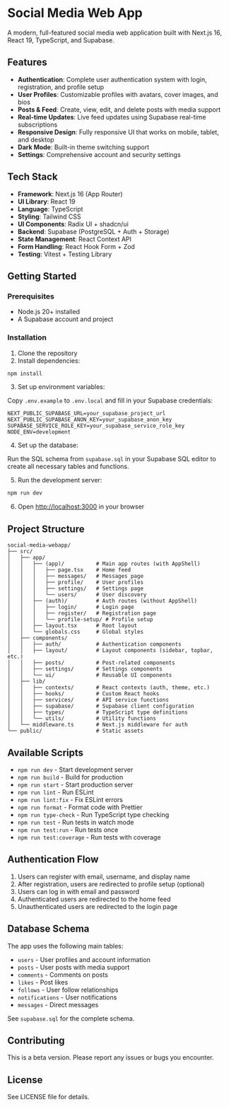 # Social Media Web App

A modern, full-featured social media web application built with Next.js 16, React 19, TypeScript, and Supabase.

## Features

- **Authentication**: Complete user authentication system with login, registration, and profile setup
- **User Profiles**: Customizable profiles with avatars, cover images, and bios
- **Posts & Feed**: Create, view, edit, and delete posts with media support
- **Real-time Updates**: Live feed updates using Supabase real-time subscriptions
- **Responsive Design**: Fully responsive UI that works on mobile, tablet, and desktop
- **Dark Mode**: Built-in theme switching support
- **Settings**: Comprehensive account and security settings

## Tech Stack

- **Framework**: Next.js 16 (App Router)
- **UI Library**: React 19
- **Language**: TypeScript
- **Styling**: Tailwind CSS
- **UI Components**: Radix UI + shadcn/ui
- **Backend**: Supabase (PostgreSQL + Auth + Storage)
- **State Management**: React Context API
- **Form Handling**: React Hook Form + Zod
- **Testing**: Vitest + Testing Library

## Getting Started

### Prerequisites

- Node.js 20+ installed
- A Supabase account and project

### Installation

1. Clone the repository
2. Install dependencies:

```bash
npm install
```

3. Set up environment variables:

Copy `.env.example` to `.env.local` and fill in your Supabase credentials:

```env
NEXT_PUBLIC_SUPABASE_URL=your_supabase_project_url
NEXT_PUBLIC_SUPABASE_ANON_KEY=your_supabase_anon_key
SUPABASE_SERVICE_ROLE_KEY=your_supabase_service_role_key
NODE_ENV=development
```

4. Set up the database:

Run the SQL schema from `supabase.sql` in your Supabase SQL editor to create all necessary tables and functions.

5. Run the development server:

```bash
npm run dev
```

6. Open [http://localhost:3000](http://localhost:3000) in your browser

## Project Structure

```
social-media-webapp/
├── src/
│   ├── app/
│   │   ├── (app)/          # Main app routes (with AppShell)
│   │   │   ├── page.tsx    # Home feed
│   │   │   ├── messages/   # Messages page
│   │   │   ├── profile/    # User profiles
│   │   │   ├── settings/   # Settings page
│   │   │   └── users/      # User discovery
│   │   ├── (auth)/         # Auth routes (without AppShell)
│   │   │   ├── login/      # Login page
│   │   │   ├── register/   # Registration page
│   │   │   └── profile-setup/ # Profile setup
│   │   ├── layout.tsx      # Root layout
│   │   └── globals.css     # Global styles
│   ├── components/
│   │   ├── auth/           # Authentication components
│   │   ├── layout/         # Layout components (sidebar, topbar, etc.)
│   │   ├── posts/          # Post-related components
│   │   ├── settings/       # Settings components
│   │   └── ui/             # Reusable UI components
│   ├── lib/
│   │   ├── contexts/       # React contexts (auth, theme, etc.)
│   │   ├── hooks/          # Custom React hooks
│   │   ├── services/       # API service functions
│   │   ├── supabase/       # Supabase client configuration
│   │   ├── types/          # TypeScript type definitions
│   │   └── utils/          # Utility functions
│   └── middleware.ts       # Next.js middleware for auth
└── public/                 # Static assets
```

## Available Scripts

- `npm run dev` - Start development server
- `npm run build` - Build for production
- `npm run start` - Start production server
- `npm run lint` - Run ESLint
- `npm run lint:fix` - Fix ESLint errors
- `npm run format` - Format code with Prettier
- `npm run type-check` - Run TypeScript type checking
- `npm run test` - Run tests in watch mode
- `npm run test:run` - Run tests once
- `npm run test:coverage` - Run tests with coverage

## Authentication Flow

1. Users can register with email, username, and display name
2. After registration, users are redirected to profile setup (optional)
3. Users can log in with email and password
4. Authenticated users are redirected to the home feed
5. Unauthenticated users are redirected to the login page

## Database Schema

The app uses the following main tables:
- `users` - User profiles and account information
- `posts` - User posts with media support
- `comments` - Comments on posts
- `likes` - Post likes
- `follows` - User follow relationships
- `notifications` - User notifications
- `messages` - Direct messages

See `supabase.sql` for the complete schema.

## Contributing

This is a beta version. Please report any issues or bugs you encounter.

## License

See LICENSE file for details.
